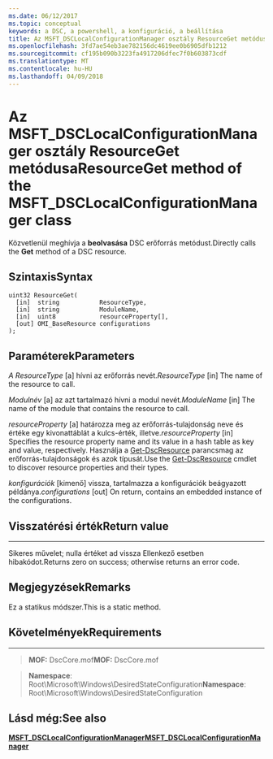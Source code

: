 ```yaml
---
ms.date: 06/12/2017
ms.topic: conceptual
keywords: a DSC, a powershell, a konfiguráció, a beállítása
title: Az MSFT_DSCLocalConfigurationManager osztály ResourceGet metódusa
ms.openlocfilehash: 3fd7ae54eb3ae782156dc4619ee0b6905dfb1212
ms.sourcegitcommit: cf195b090b3223fa4917206dfec7f0b603873cdf
ms.translationtype: MT
ms.contentlocale: hu-HU
ms.lasthandoff: 04/09/2018
---
```

# <a name="resourceget-method-of-the-msftdsclocalconfigurationmanager-class"></a><span data-ttu-id="5d929-103">Az MSFT_DSCLocalConfigurationManager osztály ResourceGet metódusa</span><span class="sxs-lookup"><span data-stu-id="5d929-103">ResourceGet method of the MSFT_DSCLocalConfigurationManager class</span></span>

<span data-ttu-id="5d929-104">Közvetlenül meghívja a **beolvasása** DSC erőforrás metódust.</span><span class="sxs-lookup"><span data-stu-id="5d929-104">Directly calls the **Get** method of a DSC resource.</span></span>

<a name="syntax"></a><span data-ttu-id="5d929-105">Szintaxis</span><span class="sxs-lookup"><span data-stu-id="5d929-105">Syntax</span></span>
------

```mof
uint32 ResourceGet(
  [in]  string           ResourceType,
  [in]  string           ModuleName,
  [in]  uint8            resourceProperty[],
  [out] OMI_BaseResource configurations
);
```

<a name="parameters"></a><span data-ttu-id="5d929-106">Paraméterek</span><span class="sxs-lookup"><span data-stu-id="5d929-106">Parameters</span></span>
----------

<span data-ttu-id="5d929-107">*A ResourceType* \[a\] hívni az erőforrás nevét.</span><span class="sxs-lookup"><span data-stu-id="5d929-107">*ResourceType* \[in\] The name of the resource to call.</span></span>

<span data-ttu-id="5d929-108">*Modulnév* \[a\] az azt tartalmazó hívni a modul nevét.</span><span class="sxs-lookup"><span data-stu-id="5d929-108">*ModuleName* \[in\] The name of the module that contains the resource to call.</span></span>

<span data-ttu-id="5d929-109">*resourceProperty* \[a\] határozza meg az erőforrás-tulajdonság neve és értéke egy kivonattáblát a kulcs-érték, illetve.</span><span class="sxs-lookup"><span data-stu-id="5d929-109">*resourceProperty* \[in\] Specifies the resource property name and its value in a hash table as key and value, respectively.</span></span> <span data-ttu-id="5d929-110">Használja a [Get-DscResource](https://technet.microsoft.com/library/dn521625.aspx) parancsmag az erőforrás-tulajdonságok és azok típusát.</span><span class="sxs-lookup"><span data-stu-id="5d929-110">Use the [Get-DscResource](https://technet.microsoft.com/library/dn521625.aspx) cmdlet to discover resource properties and their types.</span></span>

<span data-ttu-id="5d929-111">*konfigurációk* \[kimenő\] vissza, tartalmazza a konfigurációk beágyazott példánya.</span><span class="sxs-lookup"><span data-stu-id="5d929-111">*configurations* \[out\] On return, contains an embedded instance of the configurations.</span></span>

## <a name="return-value"></a><span data-ttu-id="5d929-112">Visszatérési érték</span><span class="sxs-lookup"><span data-stu-id="5d929-112">Return value</span></span>
------------

<span data-ttu-id="5d929-113">Sikeres művelet; nulla értéket ad vissza Ellenkező esetben hibakódot.</span><span class="sxs-lookup"><span data-stu-id="5d929-113">Returns zero on success; otherwise returns an error code.</span></span>

## <a name="remarks"></a><span data-ttu-id="5d929-114">Megjegyzések</span><span class="sxs-lookup"><span data-stu-id="5d929-114">Remarks</span></span>

<span data-ttu-id="5d929-115">Ez a statikus módszer.</span><span class="sxs-lookup"><span data-stu-id="5d929-115">This is a static method.</span></span>

## <a name="requirements"></a><span data-ttu-id="5d929-116">Követelmények</span><span class="sxs-lookup"><span data-stu-id="5d929-116">Requirements</span></span>
------------
><span data-ttu-id="5d929-117">**MOF:** DscCore.mof</span><span class="sxs-lookup"><span data-stu-id="5d929-117">**MOF:** DscCore.mof</span></span>

><span data-ttu-id="5d929-118">**Namespace**: Root\Microsoft\Windows\DesiredStateConfiguration</span><span class="sxs-lookup"><span data-stu-id="5d929-118">**Namespace**: Root\Microsoft\Windows\DesiredStateConfiguration</span></span>


## <a name="see-also"></a><span data-ttu-id="5d929-119">Lásd még:</span><span class="sxs-lookup"><span data-stu-id="5d929-119">See also</span></span>


[<span data-ttu-id="5d929-120">**MSFT_DSCLocalConfigurationManager**</span><span class="sxs-lookup"><span data-stu-id="5d929-120">**MSFT_DSCLocalConfigurationManager**</span></span>](msft-dsclocalconfigurationmanager.md)